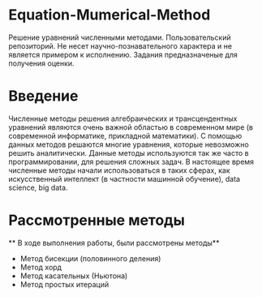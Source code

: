 # Equation-Mumerical-Method

Решение уравнений численными методами. Пользовательский репозиторий. Не несет научно-познавательного характера и не является примером к исполнению. Задания предназначеные для получения оценки.

# Введение

Численные методы решения алгебраических и трансцендентных уравнений являются очень важной областью в современном мире (в современной информатике, прикладной математики). С помощью данных методов решаются многие уравнения, которые невозможно решить аналитически. Данные методы используются так же часто в программировании, для решения сложных задач. В настоящее время численные методы начали использоваться в таких сферах, как искусственный интеллект (в частности машинной обучение), data science, big data.

# Рассмотренные методы
** В ходе выполнения работы, были рассмотрены методы**
- Метод бисекции (половинного деления)
- Метод хорд
- Метод касательных (Ньютона)
- Метод простых итераций